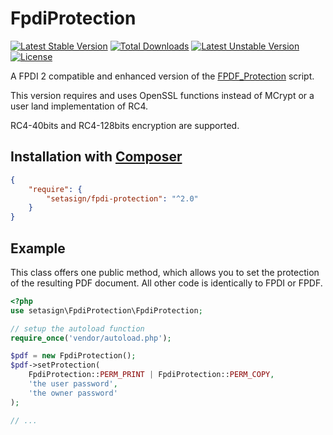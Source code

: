 FpdiProtection
=================================

[![Latest Stable Version](https://poser.pugx.org/setasign/fpdi-protection/v/stable.svg)](https://packagist.org/packages/setasign/fpdi-protection) [![Total Downloads](https://poser.pugx.org/setasign/fpdi-protection/downloads.svg)](https://packagist.org/packages/setasign/fpdi-protection) [![Latest Unstable Version](https://poser.pugx.org/setasign/fpdi-protection/v/unstable.svg)](https://packagist.org/packages/setasign/fpdi-protection) [![License](https://poser.pugx.org/setasign/fpdi-protection/license.svg)](https://packagist.org/packages/setasign/fpdi-protection)

A FPDI 2 compatible and enhanced version of the [FPDF_Protection](http://www.fpdf.org/en/script/script37.php) script.

This version requires and uses OpenSSL functions instead of MCrypt or a user land implementation of RC4.

RC4-40bits and RC4-128bits encryption are supported.

## Installation with [Composer](https://packagist.org/packages/setasign/fpdi-protection)

```json
{
    "require": {
        "setasign/fpdi-protection": "^2.0"
    }
}
```

## Example

This class offers one public method, which allows you to set the protection of the resulting PDF document.
All other code is identically to FPDI or FPDF.

```php
<?php
use setasign\FpdiProtection\FpdiProtection;

// setup the autoload function
require_once('vendor/autoload.php');

$pdf = new FpdiProtection();
$pdf->setProtection(
    FpdiProtection::PERM_PRINT | FpdiProtection::PERM_COPY,
    'the user password',
    'the owner password'
);

// ...
```